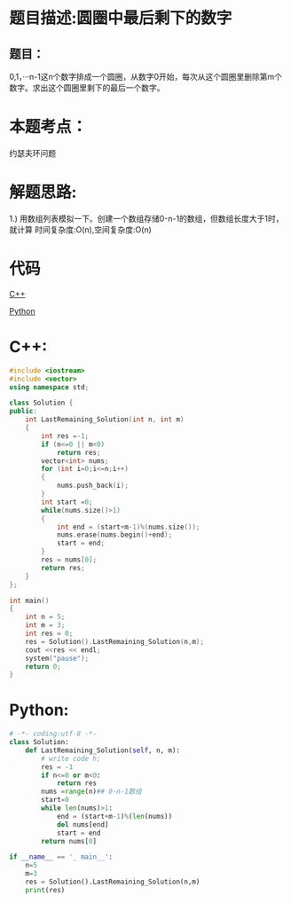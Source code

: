 # 题目描述:圆圈中最后剩下的数字
## 题目：
0,1，···n-1这n个数字排成一个圆圈，从数字0开始，每次从这个圆圈里删除第m个数字。求出这个圆圈里剩下的最后一个数字。
# 本题考点：
  
  约瑟夫环问题
  
# 解题思路:
  
  1.) 用数组列表模拟一下。创建一个数组存储0-n-1的数组，但数组长度大于1时，就计算
  时间复杂度:O(n),空间复杂度:O(n)

# 代码

[C++](./LastNumberInCircle.cpp)

[Python](./LastNumberInCircle.py)

# C++:
```c++
#include <iostream>
#include <vector>
using namespace std;

class Solution {
public:
    int LastRemaining_Solution(int n, int m)
    {
        int res =-1;
        if (n<=0 || m<0)
            return res;
        vector<int> nums;
        for (int i=0;i<=n;i++)
        {
            nums.push_back(i);
        }
        int start =0;
        while(nums.size()>1)
        {
            int end = (start+m-1)%(nums.size());
            nums.erase(nums.begin()+end);
            start = end;
        }
        res = nums[0];
        return res;
    }
};

int main()
{
    int n = 5;
    int m = 3;
    int res = 0;
    res = Solution().LastRemaining_Solution(n,m);
    cout <<res << endl;
    system("pause");
    return 0;
}
```

# Python:
```python
# -*- coding:utf-8 -*-
class Solution:
    def LastRemaining_Solution(self, n, m):
        # write code h;
        res = -1
        if n<=0 or m<0:
            return res
        nums =range(n)## 0-n-1数组
        start=0
        while len(nums)>1:
            end = (start+m-1)%(len(nums))
            del nums[end]
            start = end
        return nums[0]

if __name__ == '_ main__':
    n=5
    m=3
    res = Solution().LastRemaining_Solution(n,m)    
    print(res)
```
